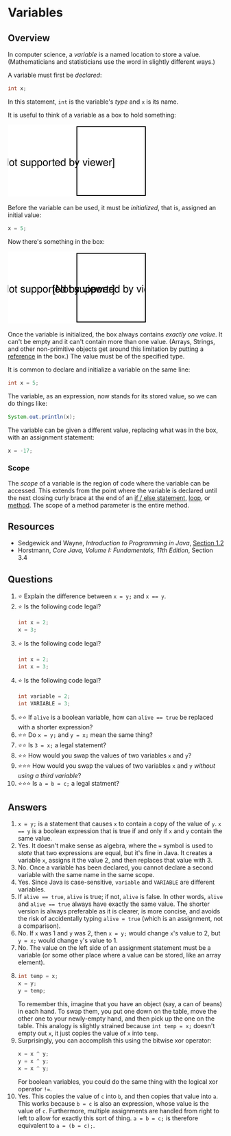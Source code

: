 # Variables

## Overview

In computer science, a *variable* is a named location to store a value. (Mathematicians and statisticians use the word in slightly different ways.)

A variable must first be *declared*:
```java
int x;
```
In this statement, `int` is the variable's *type* and `x` is its name.

It is useful to think of a variable as a box to hold something:

![x next to an empty box](x.svg)

Before the variable can be used, it must be *initialized*, that is, assigned an initial value:
```java
x = 5;
```
Now there's something in the box:

![x next to a box containing 5](x5.svg)

Once the variable is initialized, the box always contains *exactly one value*. It can't be empty and it can't contain more than one value. (Arrays, Strings, and other non-primitive objects get around this limitation by putting a [reference](references.md) in the box.) The value must be of the specified type.

It is common to declare and initialize a variable on the same line:
```java
int x = 5;
```

The variable, as an expression, now stands for its stored value, so we can do things like:
```java
System.out.println(x);
```

The variable can be given a different value, replacing what was in the box, with an assignment statement:
```java
x = -17;
```

### Scope

The *scope* of a variable is the region of code where the variable can be accessed. This extends from the point where the variable is declared until the next closing curly brace at the end of an [if / else statement](../control_structures/if_else.md), [loop](../control_structures/loops.md), or [method](../control_structures/functional_decomposition.md). The scope of a method parameter is the entire method.

## Resources
- Sedgewick and Wayne, *Introduction to Programming in Java*, [Section 1.2](https://introcs.cs.princeton.edu/java/12types/)
- Horstmann, *Core Java, Volume I: Fundamentals, 11th Edition*, Section 3.4

## Questions
1. :star: Explain the difference between `x = y;` and `x == y`.
1. :star: Is the following code legal?
    ```java
    int x = 2;
    x = 3;
    ```
1. :star: Is the following code legal?
    ```java
    int x = 2;
    int x = 3;
    ```
1. :star: Is the following code legal?
    ```java
    int variable = 2;
    int VARIABLE = 3;
    ```
1. :star::star: If `alive` is a boolean variable, how can `alive == true` be replaced with a shorter expression?
1. :star::star: Do `x = y;` and `y = x;` mean the same thing?
1. :star::star: Is `3 = x;` a legal statement?
1. :star::star: How would you swap the values of two variables `x` and `y`?
1. :star::star::star: How would you swap the values of two variables `x` and `y` *without using a third variable*?
1. :star::star::star: Is `a = b = c;` a legal statment?
## Answers
1. `x = y;` is a statement that causes `x` to contain a copy of the value of `y`. `x == y` is a boolean expression that is true if and only if `x` and `y` contain the same value.
1. Yes. It doesn't make sense as algebra, where the `=` symbol is used to *state* that two expressions are equal, but it's fine in Java. It creates a variable `x`, assigns it the value 2, and then replaces that value with 3.
1. No. Once a variable has been declared, you cannot declare a second variable with the same name in the same scope.
1. Yes. Since Java is case-sensitive, `variable` and `VARIABLE` are different variables.
1. If `alive == true`, `alive` is true; if not, `alive` is false. In other words, `alive` and `alive == true` always have exactly the same value. The shorter version is always preferable as it is clearer, is more concise, and avoids the risk of accidentally typing `alive = true` (which is an assignment, not a comparison).
1. No. If `x` was 1 and `y` was 2, then `x = y;` would change `x`'s value to 2, but `y = x;` would change `y`'s value to 1.
1. No. The value on the left side of an assignment statement must be a variable (or some other place where a value can be stored, like an array element).
1.
    ```java
    int temp = x;
    x = y;
    y = temp;
    ```
    To remember this, imagine that you have an object (say, a can of beans) in each hand. To swap them, you put one down on the table, move the other one to your newly-empty hand, and then pick up the one on the table. This analogy is slightly strained because `int temp = x;` doesn't empty out `x`, it just copies the value of `x` into `temp`.
1. Surprisingly, you can accomplish this using the bitwise xor operator:
    ```java
    x = x ^ y;
    y = x ^ y;
    x = x ^ y;
    ```
    For boolean variables, you could do the same thing with the logical xor operator `!=`.
1. Yes. This copies the value of `c` into `b`, and then copies that value into `a`. This works because `b = c` is also an expression, whose value is the value of `c`. Furthermore, multiple assignments are handled from right to left to allow for exactly this sort of thing. `a = b = c;` is therefore equivalent to `a = (b = c);`.
